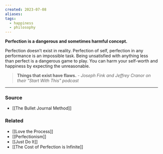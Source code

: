 ```yaml
---
created: 2023-07-08
aliases: 
tags:
  - happiness
  - philosophy
---
```

**Perfection is a dangerous and sometimes harmful concept.**

Perfection doesn’t exist in reality. Perfection of self, perfection in any performance is an impossible task. Being unsatisfied with anything less than perfect is a dangerous game to play. You can harm your self-worth and happiness by expecting the unreasonable.

> **Things that exist have flaws.** 
*- Joseph Fink and Jeffrey Cranor on their "Start With This" podcast*

****
### Source
- [[The Bullet Journal Method]]

### Related
- [[Love the Process]]
- [[Perfectionism]] 
- [[Just Do It]] 
- [[The Cost of Perfection is Infinite]]